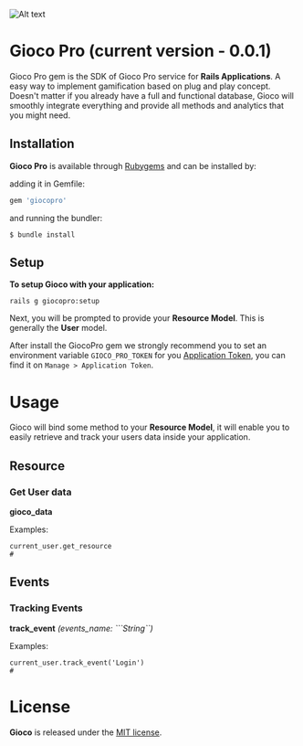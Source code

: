 ![Alt text](http://joaomdmoura.github.io/gioco/assets/images/logo.png "A gamification gem for Ruby on Rails applications")

# Gioco Pro (current version - 0.0.1)
Gioco Pro gem is the SDK of Gioco Pro service for **Rails Applications**.
A easy way to implement gamification based on plug and play concept. Doesn't matter if you already have a full and functional database, Gioco will smoothly integrate everything and provide all methods and analytics that you might need.

## Installation

**Gioco Pro** is available through [Rubygems](http://rubygems.org/gems/giocopro) and can be installed by:

adding it in Gemfile:

```ruby
gem 'giocopro'
```

and running the bundler:

    $ bundle install

## Setup

**To setup Gioco with your application:**

    rails g giocopro:setup

Next, you will be prompted to provide your **Resource Model**. This is generally the **User** model.

After install the GiocoPro gem we strongly recommend you to set an environment variable ```GIOCO_PRO_TOKEN``` for you [Application Token](http://app.gioco.pro), you can find it on ```Manage > Application Token```.

# Usage

Gioco will bind some method to your **Resource Model**, it will enable you to easily retrieve and track your users data inside your application.

## Resource

### Get User data
**gioco_data**

Examples:

    current_user.get_resource
    #

## Events

### Tracking Events
**track_event** *(events_name: ```String``)*

Examples:

    current_user.track_event('Login')
    #

# License

**Gioco** is released under the [MIT license](www.opensource.org/licenses/MIT).
